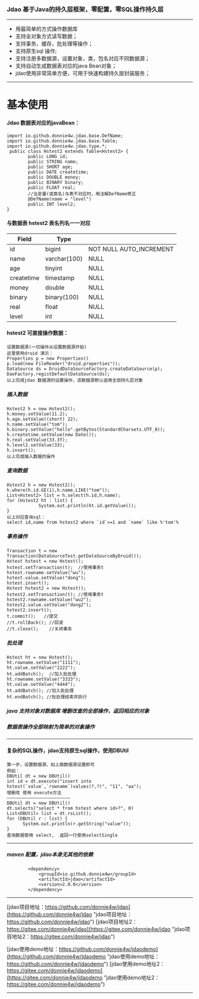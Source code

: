 ### Jdao  基于Java的持久层框架，零配置，零SQL操作持久层

------------

- 用最简单的方式操作数据库
- 支持全对象方式读写数据；
- 支持事务，缓存，批处理等操作；
- 支持原生sql 操作;
- 支持注册多数据源，设置对象，类，包名对应不同数据源；
- 支持自动生成数据表对应的java Bean对象；
- jdao使用非常简单方便，可用于快速构建持久层封装服务；

------------

# 基本使用

#### Jdao 数据表对应的javaBean：

	import io.github.donnie4w.jdao.base.DefName;
	import io.github.donnie4w.jdao.base.Table;
	import io.github.donnie4w.jdao.type.*;
	 public class Hstest2 extends Table<Hstest2> {
			public LONG id;
			public STRING name;
			public SHORT age;
			public DATE createtime;
			public DOUBLE money;
			public BINARY binary;
			public FLOAT real;
			//当变量(或类名)与表不对应时，用注解DefName修正
			@DefName(name = "level") 
			public INT level2;
	}

#### 与数据表 hstest2  表名列名一一对应

| Field  | Type  |   |
| ------------ | ------------ | ------------ |
| id  | bigint  | NOT NULL AUTO_INCREMENT  |
|  name | varchar(100)  |  NULL |
|  age |  tinyint | NULL  |
|  createtime | timestamp  |  NULL|
|  money |  double | NULL  |
|  binary |  binary(100) |  NULL |
|  real |  float | NULL  |
|  level |  int | NULL  |

####  hstest2 可直接操作数据：
	
	设置数据源(一切操作从设置数据源开始)
	这里使用druid 演示：
	Properties p = new Properties()
	p.load(new FileReader("druid.properties"));
	DataSource ds = DruidDataSourceFactory.createDataSource(p);
	DaoFactory.registDefaultDataSource(ds);
	以上完成jdao 数据源的设置操作，该数据源默认适用全部持久层对象

##### 插入数据
	Hstest2 h = new Hstest2();
	h.money.setValue(11.2);
	h.age.setValue((short) 22);
	h.name.setValue("tom");
	h.binary.setValue("hello".getBytes(StandardCharsets.UTF_8));
	h.createtime.setValue(new Date());
	h.real.setValue(33.3f);
	h.level2.setValue(33);
	h.insert();
	以上完成插入数据的操作

##### 查询数据

	Hstest2 h = new Hstest2();
	h.where(h.id.GE(1),h.name.LIKE("tom"));
	List<Hstest2> list = h.select(h.id,h.name);
	for (Hstest2 ht : list) {
				System.out.println(ht.id.getValue());
	}
	以上对应查询sql：
	select id,name from hstest2 where `id`>=1 and `name` like %'tom'%

##### 事务操作
	Transaction t = new Transaction(DataSourceTest.getDataSourceByDruid());
	Hstest hstest = new Hstest();
	hstest.setTransaction(t);  //使用事务t
	hstest.rowname.setValue("wu");
	hstest.value.setValue("dong");
	hstest.insert();
	Hstest hstest2 = new Hstest();
	hstest2.setTransaction(t); //使用事务t
	hstest2.rowname.setValue("wu2");
	hstest2.value.setValue("dong2");
	hstest2.insert();
	t.commit();   //提交
	//t.rollBack(); //回滚
	//t.close();    //关闭事务

##### 批处理

	Hstest ht = new Hstest();
	ht.rowname.setValue("1111");
	ht.value.setValue("2222");
	ht.addBatch();  //加入批处理
	ht.rowname.setValue("3333");
	ht.value.setValue("4444");
	ht.addBatch(); //加入批处理
	ht.endBatch(); //批处理结束并执行

##### java 支持对象对数据库 增删改查的全部操作，返回相应的对象
##### 数据表操作全部映射为简单的对象操作

------------


#### 复杂的SQL操作，jdao支持原生sql操作，使用DBUtil
	第一步，设置数据源，如上面数据源设置即可
	例如：
	DBUtil dt = new DBUtil()
	int id = dt.execute("insert into hstest(`value`,`rowname`)values(?,?)", "11", "aa");
	增删改 使用 execute方法
	————————————————————————
	DBUtil dt = new DBUtil()
	dt.selects("select * from hstest where id>?", 0)
	List<DBUtil> list = dt.rsList();
	for (DBUtil r : list) {
	      System.out.println(r.getString("value"));
	}
	查询数据使用 select,  返回一行使用selectSingle
	


------------

##### maven 配置，jdao本身无其他的依赖

			<dependency>
				<groupId>io.github.donnie4w</groupId>
				<artifactId>jdao</artifactId>
				<version>2.0.0</version>
			</dependency>

------------



[jdao项目地址：https://github.com/donnie4w/jdao](https://github.com/donnie4w/jdao "jdao项目地址：https://github.com/donnie4w/jdao")
[jdao项目地址2：https://gitee.com/donnie4w/jdao](https://gitee.com/donnie4w/jdao "jdao项目地址2：https://gitee.com/donnie4w/jdao")

[jdao使用demo地址：https://github.com/donnie4w/jdaodemo](https://github.com/donnie4w/jdaodemo "jdao使用demo地址：https://github.com/donnie4w/jdaodemo")
[jdao使用demo地址2：https://gitee.com/donnie4w/jdaodemo](https://gitee.com/donnie4w/jdaodemo "jdao使用demo地址2：https://gitee.com/donnie4w/jdaodemo")

------------














